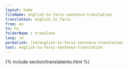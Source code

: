 ```yaml
---
layout: home
fileName: english-to-farsi-sentence-translation
translatein: english_to_farsi
from: en
to: hi
folderName : translate
lang: id
permalink: /id/english-to-farsi-sentence-translation
tool: english-to-farsi-sentence-translation
---
```

{% include section/translateinto.html %}